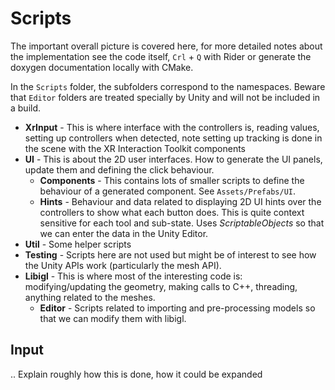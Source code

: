 # Scripts

The important overall picture is covered here, for more detailed notes about the implementation see the code itself, `Crl` + `Q` with Rider
or generate the doxygen documentation locally with CMake.

In the `Scripts` folder, the subfolders correspond to the namespaces. Beware that `Editor` folders are treated specially by Unity and will not be included in a build.

- **XrInput** - This is where interface with the controllers is, reading values, setting up controllers when detected, note setting up tracking is done in the scene with the XR Interaction Toolkit components
- **UI** - This is about the 2D user interfaces. How to generate the UI panels, update them and defining the click behaviour.
    - **Components** - This contains lots of smaller scripts to define the behaviour of a generated component. See `Assets/Prefabs/UI`.
    - **Hints** - Behaviour and data related to displaying 2D UI hints over the controllers to show what each button does. This is quite context sensitive for each tool and sub-state. 
    Uses *ScriptableObjects* so that we can enter the data in the Unity Editor.
- **Util** - Some helper scripts 
- **Testing** - Scripts here are not used but might be of interest to see how the Unity APIs work (particularly the mesh API).
- **Libigl** - This is where most of the interesting code is: modifying/updating the geometry, making calls to C++, threading, anything related to the meshes. 
   - **Editor** - Scripts related to importing and pre-processing models so that we can modify them with libigl.
   
## Input

.. Explain roughly how this is done, how it could be expanded
